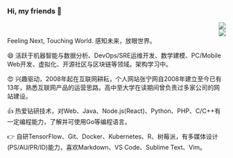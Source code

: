### Hi, my friends 👋

<div align="right">
<img src="https://github-readme-stats.vercel.app/api?username=zning1994&show_icons=true&count_private=true&icon_color=0366d6&text_color=24292e&bg_color=ffffff&hide_title=true" />
<br />
<img src="https://github-readme-stats.vercel.app/api/top-langs/?username=zning1994" />
</div>
Feeling Next, Touching World. 
感知未来，放眼世界。

😄 活跃于机器智能与数据分析、DevOps/SRE运维开发、数学建模、PC/Mobile Web开发、虚拟化、开源社区与区块链等领域。架构学习中。

😍 兴趣驱动，2008年起在互联网耕耘，个人网站张宁网自2008年建立至今已有13年，熟悉互联网产品的运营思路。高中至大学在读期间曾负责过多家公司的网站建设。

👍 热爱钻研技术，对Web、Java、Node.js(React)、Python、PHP、C/C++有一定编程能力，了解并可使用Go等编程语言。

👉 自研TensorFlow、Git、Docker、Kubernetes、R、树莓派，有多媒体设计(PS/AU/PR/ID)能力，喜欢Markdown、VS Code、Sublime Text、Vim。

<!--
**zning1994/zning1994** is a ✨ _special_ ✨ repository because its `README.md` (this file) appears on your GitHub profile.

Here are some ideas to get you started:

- 🔭 I’m currently working on ...
- 🌱 I’m currently learning ...
- 👯 I’m looking to collaborate on ...
- 🤔 I’m looking for help with ...
- 💬 Ask me about ...
- 📫 How to reach me: ...
- 😄 Pronouns: ...
- ⚡ Fun fact: ...
-->
